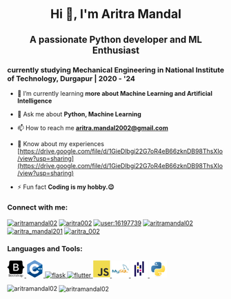 <h1 align="center">Hi 👋, I'm Aritra Mandal</h1>
<h2 align="center">A passionate Python developer and ML Enthusiast</h2>
<h3>currently studying Mechanical Engineering in National Institute of Technology, Durgapur | 2020 - '24</h3>

- 🌱 I’m currently learning **more about Machine Learning and Artificial Intelligence**

- 💬 Ask me about **Python, Machine Learning**

- 📫 How to reach me **aritra.mandal2002@gmail.com**

- 📄 Know about my experiences [https://drive.google.com/file/d/1GieDlbgi22G7oR4eB66zknDB98ThsXIo/view?usp=sharing](https://drive.google.com/file/d/1GieDlbgi22G7oR4eB66zknDB98ThsXIo/view?usp=sharing)

- ⚡ Fun fact **Coding is my hobby.😉**

<h3 align="left">Connect with me:</h3>
<p align="left">
<a href="https://twitter.com/aritramandal02" target="blank"><img align="center" src="https://raw.githubusercontent.com/rahuldkjain/github-profile-readme-generator/master/src/images/icons/Social/twitter.svg" alt="aritramandal02" height="30" width="40" /></a>
<a href="https://linkedin.com/in/aritra002" target="blank"><img align="center" src="https://raw.githubusercontent.com/rahuldkjain/github-profile-readme-generator/master/src/images/icons/Social/linked-in-alt.svg" alt="aritra002" height="30" width="40" /></a>
<a href="https://stackoverflow.com/users/user:16197739" target="blank"><img align="center" src="https://raw.githubusercontent.com/rahuldkjain/github-profile-readme-generator/master/src/images/icons/Social/stack-overflow.svg" alt="user:16197739" height="30" width="40" /></a>
<a href="https://fb.com/aritramandal02" target="blank"><img align="center" src="https://raw.githubusercontent.com/rahuldkjain/github-profile-readme-generator/master/src/images/icons/Social/facebook.svg" alt="aritramandal02" height="30" width="40" /></a>
<a href="https://www.hackerrank.com/aritra_mandal201" target="blank"><img align="center" src="https://raw.githubusercontent.com/rahuldkjain/github-profile-readme-generator/master/src/images/icons/Social/hackerrank.svg" alt="aritra_mandal201" height="30" width="40" /></a>
<a href="https://discord.gg/aritra_002" target="blank"><img align="center" src="https://raw.githubusercontent.com/rahuldkjain/github-profile-readme-generator/master/src/images/icons/Social/discord.svg" alt="aritra_002" height="30" width="40" /></a>
</p>

<h3 align="left">Languages and Tools:</h3>
<p align="left"> <a href="https://getbootstrap.com" target="_blank" rel="noreferrer"> <img src="https://raw.githubusercontent.com/devicons/devicon/master/icons/bootstrap/bootstrap-plain-wordmark.svg" alt="bootstrap" width="40" height="40"/> </a> <a href="https://www.w3schools.com/cpp/" target="_blank" rel="noreferrer"> <img src="https://raw.githubusercontent.com/devicons/devicon/master/icons/cplusplus/cplusplus-original.svg" alt="cplusplus" width="40" height="40"/> </a> <a href="https://flask.palletsprojects.com/" target="_blank" rel="noreferrer"> <img src="https://www.vectorlogo.zone/logos/pocoo_flask/pocoo_flask-icon.svg" alt="flask" width="40" height="40"/> </a> <a href="https://flutter.dev" target="_blank" rel="noreferrer"> <img src="https://www.vectorlogo.zone/logos/flutterio/flutterio-icon.svg" alt="flutter" width="40" height="40"/> </a> <a href="https://developer.mozilla.org/en-US/docs/Web/JavaScript" target="_blank" rel="noreferrer"> <img src="https://raw.githubusercontent.com/devicons/devicon/master/icons/javascript/javascript-original.svg" alt="javascript" width="40" height="40"/> </a> <a href="https://www.mysql.com/" target="_blank" rel="noreferrer"> <img src="https://raw.githubusercontent.com/devicons/devicon/master/icons/mysql/mysql-original-wordmark.svg" alt="mysql" width="40" height="40"/> </a> <a href="https://pandas.pydata.org/" target="_blank" rel="noreferrer"> <img src="https://raw.githubusercontent.com/devicons/devicon/2ae2a900d2f041da66e950e4d48052658d850630/icons/pandas/pandas-original.svg" alt="pandas" width="40" height="40"/> </a> <a href="https://www.python.org" target="_blank" rel="noreferrer"> <img src="https://raw.githubusercontent.com/devicons/devicon/master/icons/python/python-original.svg" alt="python" width="40" height="40"/> </a> </p>

<p><img align="left" src="https://github-readme-stats.vercel.app/api/top-langs?username=aritramandal02&show_icons=true&locale=en" alt="aritramandal02" /></p>

<p>&nbsp;<img align="center" src="https://github-readme-stats.vercel.app/api?username=aritramandal02&show_icons=true&locale=en" alt="aritramandal02" /></p>
